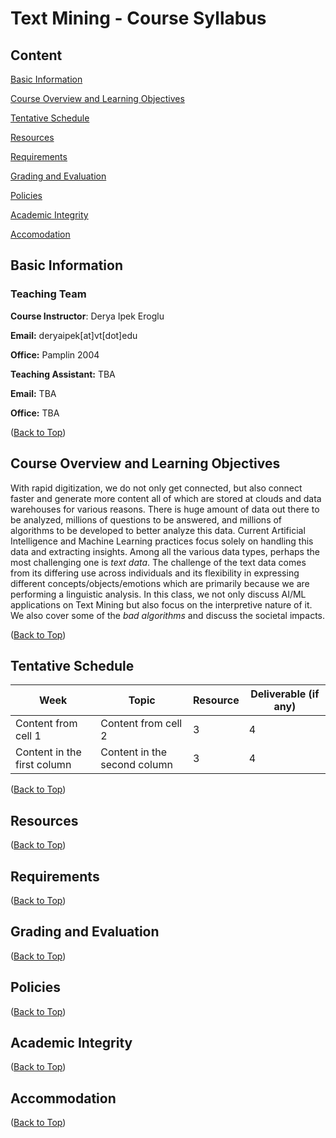 # Text Mining - Course Syllabus
## Content
[Basic Information](#basic-information)

[Course Overview and Learning Objectives](#course-overview-and-learning-objectives)

[Tentative Schedule](#tentative-schedule) 

[Resources](#resources) 

[Requirements](#requirements) 

[Grading and Evaluation](#grading-and-evaluation) 

[Policies](#policies) 

[Academic Integrity](#academic-integrity) 

[Accomodation](#accommodation) 

## Basic Information
### Teaching Team

**Course Instructor**: Derya Ipek Eroglu

**Email:** deryaipek[at]vt[dot]edu

**Office:** Pamplin 2004

**Teaching Assistant:** TBA

**Email:** TBA

**Office:** TBA

([Back to Top](##text-mining---course-syllabus))
## Course Overview and Learning Objectives

With rapid digitization, we do not only get connected, but also connect faster and generate more content all of which are stored at clouds and data warehouses for various reasons. There is huge amount of data out there to be analyzed, millions of questions to be answered, and millions of algorithms to be developed to better analyze this data. Current Artificial Intelligence and Machine Learning practices focus solely on handling this data and extracting insights. Among all the various data types, perhaps the most challenging one is _text data_. The challenge of the text data comes from its differing use across individuals and its flexibility in expressing different concepts/objects/emotions which are primarily because we are performing a linguistic analysis. In this class, we not only discuss AI/ML applications on Text Mining but also focus on the interpretive nature of it. We also cover some of the _bad algorithms_ and discuss the societal impacts.

([Back to Top](##text-mining---course-syllabus))
## Tentative Schedule

Week | Topic | Resource | Deliverable (if any)
------------ | ------------- | ------------ | ------------- 
Content from cell 1 | Content from cell 2 |3 |4
Content in the first column | Content in the second column|3|4

([Back to Top](##text-mining---course-syllabus))
## Resources

([Back to Top](##text-mining---course-syllabus))
## Requirements

([Back to Top](##text-mining---course-syllabus))
## Grading and Evaluation

([Back to Top](##text-mining---course-syllabus))
## Policies

([Back to Top](##text-mining---course-syllabus))
## Academic Integrity

([Back to Top](##text-mining---course-syllabus))
## Accommodation

([Back to Top](##text-mining---course-syllabus))
